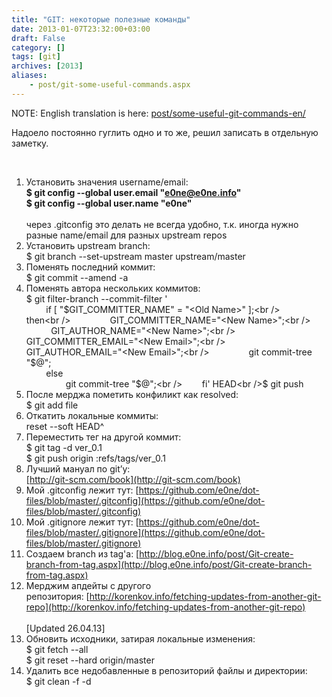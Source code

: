 ```yaml
---
title: "GIT: некоторые полезные команды"
date: 2013-01-07T23:32:00+03:00
draft: False
category: []
tags: [git]
archives: [2013]
aliases:
    - post/git-some-useful-commands.aspx
---
```


NOTE: English translation is here: [post/some-useful-git-commands-en/](post/some-useful-git-commands-en/)
 

Надоело постоянно гуглить одно и то же, решил записать в отдельную заметку.

 

1. Установить значения username/email:<br />**$ git config --global user.email "e0ne@e0ne.info"<br />$ git config --global user.name "e0ne"<br />**<br />через .gitconfig это делать не всегда удобно, т.к. иногда нужно разные name/email для разных upstream repos
1. Установить upstream branch:<br />$ git branch --set-upstream master upstream/master
1. Поменять последний коммит:<br />$ git commit --amend -a
1. Поменять автора нескольких коммитов:<br />$ git filter-branch --commit-filter '<br />        if [ "$GIT_COMMITTER_NAME" = "<Old Name>" ];<br />        then<br />                GIT_COMMITTER_NAME="<New Name>";<br />                GIT_AUTHOR_NAME="<New Name>";<br />                GIT_COMMITTER_EMAIL="<New Email>";<br />                GIT_AUTHOR_EMAIL="<New Email>";<br />                git commit-tree "$@";<br />        else<br />                git commit-tree "$@";<br />        fi' HEAD<br />$ git push
1. После мерджа пометить конфиликт как resolved:<br />$ git add file
1. Откатить локальные коммиты:<br />reset --soft HEAD^
1. Переместить тег на другой коммит:<br />$ git tag -d ver_0.1<br />$ git push origin :refs/tags/ver_0.1
1. Лучший мануал по git’у:<br />[http://git-scm.com/book](http://git-scm.com/book)
1. Мой .gitconfig лежит тут: [https://github.com/e0ne/dot-files/blob/master/.gitconfig](https://github.com/e0ne/dot-files/blob/master/.gitconfig)
1. Мой .gitignore лежит тут: [https://github.com/e0ne/dot-files/blob/master/.gitignore](https://github.com/e0ne/dot-files/blob/master/.gitignore)
1. Cоздаем branch из tag'а: [http://blog.e0ne.info/post/Git-create-branch-from-tag.aspx](http://blog.e0ne.info/post/Git-create-branch-from-tag.aspx)
1. Мерджим апдейты с другого репозитория: [http://korenkov.info/fetching-updates-from-another-git-repo](http://korenkov.info/fetching-updates-from-another-git-repo)<br /><br />[Updated 26.04.13]
1. Обновить исходники, затирая локальные изменения:<br />$ git fetch --all<br />$ git reset --hard origin/master
1. Удалить все недобавленные в репозиторий файлы и директории:<br />$ git clean -f -d

 

